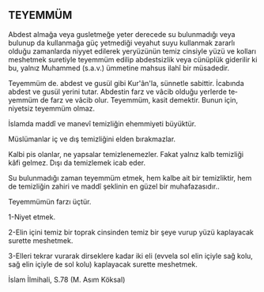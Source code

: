 ## TEYEMMÜM

Abdest almağa veya gusletmeğe yeter derecede su bulunmadığı veya bulunup da kullanmağa güç yetmediği veyahut suyu kullanmak zararlı olduğu zamanlarda niyyet edilerek yeryüzünün temiz cin­siyle yüzü ve kolları meshetmek suretiyle teyem­müm edilip abdestsizlik veya cünüplük giderilir ki bu, yalnız Muhammed (s.a.v.) ümmetine mah­sus ilahî bir müsadedir.

Teyemmüm de. abdest ve gusül gibi Kur'ân'la, sünnetle sabittir. İcabında abdest ve gusül yerini tutar. Abdestin farz ve vâcib olduğu yerlerde te­yemmüm de farz ve vâcib olur. Teyemmüm, kasit demektir. Bunun için, niyetsiz teyemmüm olmaz.

İslamda maddî ve manevî temizliğin ehemmi­yeti büyüktür.

Müslümanlar iç ve dış temizliğini elden bırak­mazlar.

Kalbi pis olanlar, ne yapsalar temizlenemezler. Fakat yalnız kalb temizliği kâfi gelmez. Dışı da te­mizlemek icab eder.

Su bulunmadığı zaman teyemmüm etmek, hem kalbe ait bir temizliktir, hem de temizliğin zahiri ve maddî şeklinin en güzel bir muhafazasıdır..

Teyemmümün farzı üçtür.

1-Niyet etmek.

2-Elin içini temiz bir toprak cinsinden temiz bir şeye vurup yüzü kaplayacak surette meshetmek.

3-Elleri tekrar vurarak dirseklere kadar iki eli (evvela sol elin içiyle sağ kolu, sağ elin içiyle de sol kolu) kaplayacak surette meshetmek.

İslam İlmihali, S.78 (M. Asım Köksal)
